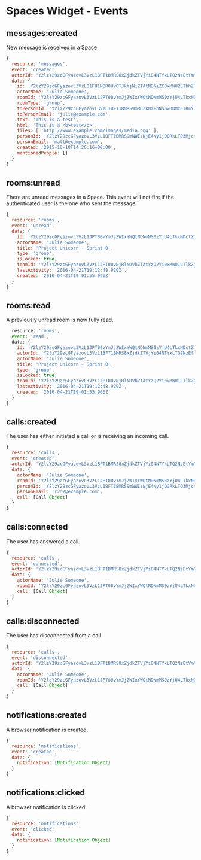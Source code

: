 # Spaces Widget - Events

## messages:created

New message is received in a Space

```javascript
{
  resource: 'messages',
  event: 'created',
  actorId: 'Y2lzY29zcGFyazovL3VzL1BFT1BMRS8xZjdkZTVjYi04NTYxLTQ2NzEtYmMwMy1iYzk3NDMxNDQ0MmQ',
  data: {
    id: 'Y2lzY29zcGFyazovL3VzL01FU1NBR0UvOTJkYjNiZTAtNDNiZC0xMWU2LThhZTktZGQ1YjNkZmM1NjVk',
    actorName: 'Julie Someone',
    roomId: 'Y2lzY29zcGFyazovL3VzL1JPT00vYmJjZWIxYWQtNDNmMS0zYjU4LTkxNDctZjE0YmIwYzRkMTU0',
    roomType: 'group',
    toPersonId: 'Y2lzY29zcGFyazovL3VzL1BFT1BMRS9mMDZkNzFhNS0wODMzLTRmYTUtYTcyYS1jYzg5YjI1ZWVlMmX',
    toPersonEmail: 'julie@example.com',
    text: 'This is a test',
    html: 'This is a <b>test</b>',
    files: [ 'http://www.example.com/images/media.png' ],
    personId: 'Y2lzY29zcGFyazovL3VzL1BFT1BMRS9mNWIzNjE4Ny1jOGRkLTQ3MjctOGIyZi1mOWM0NDdmMjkwNDY',
    personEmail: 'matt@example.com',
    created: '2015-10-18T14:26:16+00:00',
    mentionedPeople: []
  }
}
```

## rooms:unread

There are unread messages in a Space. This event will not fire if the authenticated user is the one who sent the message.

```javascript
{
  resource: 'rooms',
  event: 'unread',
  data: {
    id: 'Y2lzY29zcGFyazovL3VzL1JPT00vYmJjZWIxYWQtNDNmMS0zYjU4LTkxNDctZjE0YmIwYzRkMTU0',
    actorName: 'Julie Someone',
    title: 'Project Unicorn - Sprint 0',
    type: 'group',
    isLocked: true,
    teamId: 'Y2lzY29zcGFyazovL3VzL1JPT00vNjRlNDVhZTAtYzQ2Yi0xMWU1LTlkZjktMGQ0MWUzNDIxOTcz',
    lastActivity: '2016-04-21T19:12:48.920Z',
    created: '2016-04-21T19:01:55.966Z'
  }
}
```

## rooms:read

A previously unread room is now fully read.

```javascript
  resource: 'rooms',
  event: 'read',
  data: {
    id: 'Y2lzY29zcGFyazovL3VzL1JPT00vYmJjZWIxYWQtNDNmMS0zYjU4LTkxNDctZjE0YmIwYzRkMTU0',
    actorId: 'Y2lzY29zcGFyazovL3VzL1BFT1BMRS8xZjdkZTVjYi04NTYxLTQ2NzEtYmMwMy1iYzk3NDMxNDQ0MmQ',
    actorName: 'Julie Someone',
    title: 'Project Unicorn - Sprint 0',
    type: 'group',
    isLocked: true,
    teamId: 'Y2lzY29zcGFyazovL3VzL1JPT00vNjRlNDVhZTAtYzQ2Yi0xMWU1LTlkZjktMGQ0MWUzNDIxOTcz',
    lastActivity: '2016-04-21T19:12:48.920Z',
    created: '2016-04-21T19:01:55.966Z'
  }
}
```

## calls:created

The user has either initiated a call or is receiving an incoming call.

```javascript
{
  resource: 'calls',
  event: 'created',
  actorId: 'Y2lzY29zcGFyazovL3VzL1BFT1BMRS8xZjdkZTVjYi04NTYxLTQ2NzEtYmMwMy1iYzk3NDMxNDQ0MmQ'
  data: {
    actorName: 'Julie Someone',
    roomId: 'Y2lzY29zcGFyazovL3VzL1JPT00vYmJjZWIxYWQtNDNmMS0zYjU4LTkxNDctZjE0YmIwYzRkMTU0',
    personId: 'Y2lzY29zcGFyazovL3VzL1BFT1BMRS9mNWIzNjE4Ny1jOGRkLTQ3MjctOGIyZi1mOWM0NDdmMjkwNDY',
    personEmail: 'r2d2@example.com',
    call: [Call Object]
  }
}
```

## calls:connected

The user has answered a call.

```javascript
{
  resource: 'calls',
  event: 'connected',
  actorId: 'Y2lzY29zcGFyazovL3VzL1BFT1BMRS8xZjdkZTVjYi04NTYxLTQ2NzEtYmMwMy1iYzk3NDMxNDQ0MmQ'
  data: {
    actorName: 'Julie Someone',
    roomId: 'Y2lzY29zcGFyazovL3VzL1JPT00vYmJjZWIxYWQtNDNmMS0zYjU4LTkxNDctZjE0YmIwYzRkMTU0',
    call: [Call Object]
  }
}
```

## calls:disconnected

The user has disconnected from a call

```javascript
{
  resource: 'calls',
  event: 'disconnected',
  actorId: 'Y2lzY29zcGFyazovL3VzL1BFT1BMRS8xZjdkZTVjYi04NTYxLTQ2NzEtYmMwMy1iYzk3NDMxNDQ0MmQ'
  data: {
    actorName: 'Julie Someone',
    roomId: 'Y2lzY29zcGFyazovL3VzL1JPT00vYmJjZWIxYWQtNDNmMS0zYjU4LTkxNDctZjE0YmIwYzRkMTU0',
    call: [Call Object]
  }
}
```

## notifications:created

A browser notification is created.

```javascript
{
  resource: 'notifications',
  event: 'created',
  data: {
    notification: [Notification Object]
  }
}
```

## notifications:clicked

A browser notification is clicked.

```javascript
{
  resource: 'notifications',
  event: 'clicked',
  data: {
    notification: [Notification Object]
  }
}
```
